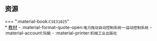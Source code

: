 ## 资源  
=== ":material-book:`CSE31025`"  
    * [教材](https://api.ecylt.top/v1/lanzou_link?url=https://cqu-openlib.lanzout.com/i7ZpG28wztuh&type=down) - :material-format-quote-open:`电力拖动自动控制系统──运动控制系统` - :material-account:`阮毅` - :material-printer:`机械工业出版社`  